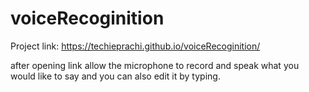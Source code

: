 # voiceRecoginition
Project link: https://techieprachi.github.io/voiceRecoginition/

after opening link allow the microphone to record and speak what you would like to say and you can also edit it by typing.
